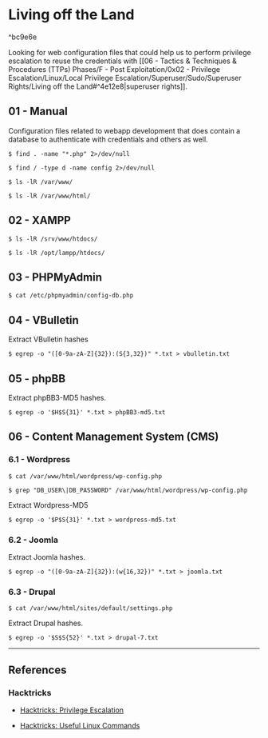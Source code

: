 # Living off the Land

^bc9e6e

Looking for web configuration files that could help us to perform privilege escalation to reuse the credentials with [[06 - Tactics & Techniques & Procedures (TTPs) Phases/F - Post Exploitation/0x02 - Privilege Escalation/Linux/Local Privilege Escalation/Superuser/Sudo/Superuser Rights/Living off the Land#^4e12e8|superuser rights]].

## 01 - Manual

Configuration files related to webapp development that does contain a database to authenticate with credentials and others as well.

```
$ find . -name "*.php" 2>/dev/null

$ find / -type d -name config 2>/dev/null

$ ls -lR /var/www/

$ ls -lR /var/www/html/
```

## 02 - XAMPP

```
$ ls -lR /srv/www/htdocs/

$ ls -lR /opt/lampp/htdocs/
```

## 03 - PHPMyAdmin

```
$ cat /etc/phpmyadmin/config-db.php
```

## 04 - VBulletin

Extract VBulletin hashes

```
$ egrep -o "([0-9a-zA-Z]{32}):(S{3,32})" *.txt > vbulletin.txt
```

## 05 - phpBB

Extract phpBB3-MD5 hashes.

```
$ egrep -o '$H$S{31}' *.txt > phpBB3-md5.txt
```

## 06 - Content Management System (CMS)

### 6.1 - Wordpress

```
$ cat /var/www/html/wordpress/wp-config.php

$ grep "DB_USER\|DB_PASSWORD" /var/www/html/wordpress/wp-config.php
```

Extract Wordpress-MD5

```
$ egrep -o '$P$S{31}' *.txt > wordpress-md5.txt
```

### 6.2 - Joomla

Extract Joomla hashes.

```
$ egrep -o "([0-9a-zA-Z]{32}):(w{16,32})" *.txt > joomla.txt
```

### 6.3 - Drupal

```
$ cat /var/www/html/sites/default/settings.php
```

Extract Drupal hashes.

```
$ egrep -o '$S$S{52}' *.txt > drupal-7.txt
```

---
## References

### Hacktricks

- [Hacktricks: Privilege Escalation](https://book.hacktricks.wiki/en/linux-hardening/privilege-escalation/index.html)

- [Hacktricks: Useful Linux Commands](https://book.hacktricks.wiki/en/linux-hardening/useful-linux-commands.html)